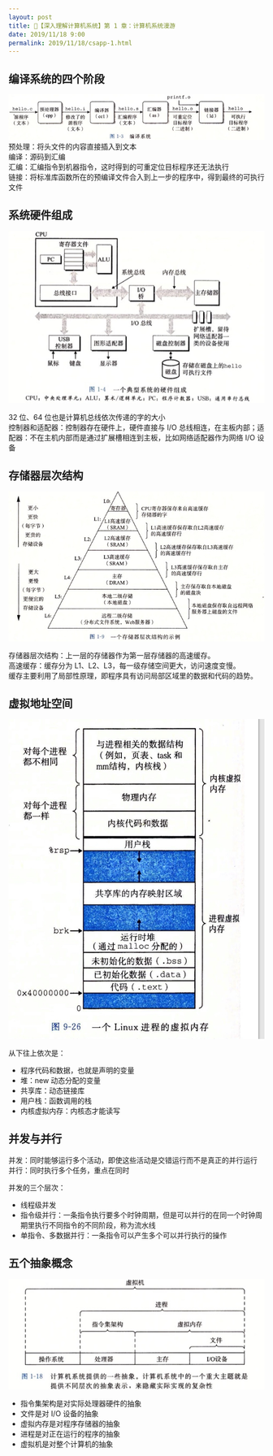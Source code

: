 ```yaml
---
layout: post
title: 📔【深入理解计算机系统】第 1 章：计算机系统漫游
date: 2019/11/18 9:00
permalink: 2019/11/18/csapp-1.html
---
```


## 编译系统的四个阶段
![](/media/15740402009251.jpg)
预处理：将头文件的内容直接插入到文本  
编译：源码到汇编  
汇编：汇编指令到机器指令，这时得到的可重定位目标程序还无法执行  
链接：将标准库函数所在的预编译文件合入到上一步的程序中，得到最终的可执行文件  

## 系统硬件组成
![](/media/15740402139451.jpg)

32 位、64 位也是计算机总线依次传递的字的大小  
控制器和适配器：控制器存在硬件上，硬件直接与 I/O 总线相连，在主板内部；适配器：不在主机内部而是通过扩展槽相连到主板，比如网络适配器作为网络 I/O 设备

## 存储器层次结构
![](/media/15740402238915.jpg)

存储器层次结构：上一层的存储器作为第一层存储器的高速缓存。  
高速缓存：缓存分为 L1、L2、L3，每一级存储空间更大，访问速度变慢。  
缓存主要利用了局部性原理，即程序具有访问局部区域里的数据和代码的趋势。

## 虚拟地址空间
![-w406](/media/16050116752843.jpg)

从下往上依次是：
* 程序代码和数据，也就是声明的变量
* 堆：new 动态分配的变量
* 共享库：动态链接库
* 用户栈：函数调用的栈
* 内核虚拟内存：内核态才能读写

## 并发与并行

并发：同时能够运行多个活动，即使这些活动是交错运行而不是真正的并行运行  
并行：同时执行多个任务，重点在同时

并发的三个层次：

- 线程级并发
- 指令级并行：一条指令执行要多个时钟周期，但是可以并行的在同一个时钟周期里执行不同指令的不同阶段，称为流水线
- 单指令、多数据并行：一条指令可以产生多个可以并行执行的操作

## 五个抽象概念
![](/media/15740402390128.jpg)

* 指令集架构是对实际处理器硬件的抽象
* 文件是对 I/O 设备的抽象
* 虚拟内存是对程序存储器的抽象
* 进程是对正在运行的程序的抽象
* 虚拟机是对整个计算机的抽象
